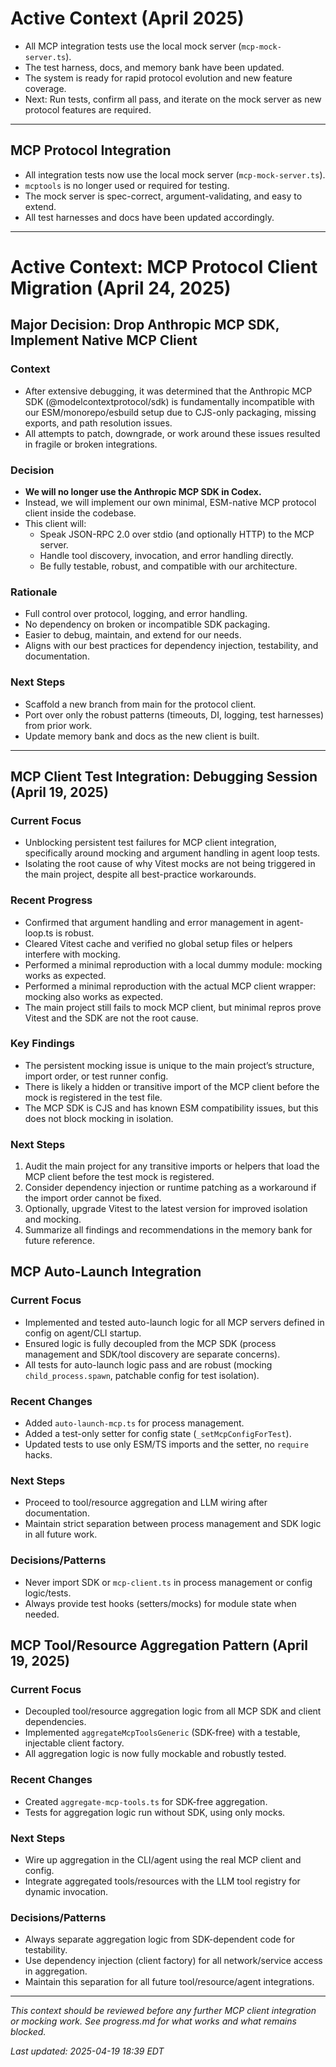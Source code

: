 # Active Context (April 2025)

- All MCP integration tests use the local mock server (`mcp-mock-server.ts`).
- The test harness, docs, and memory bank have been updated.
- The system is ready for rapid protocol evolution and new feature coverage.
- Next: Run tests, confirm all pass, and iterate on the mock server as new protocol features are required.

---

## MCP Protocol Integration

- All integration tests now use the local mock server (`mcp-mock-server.ts`).
- `mcptools` is no longer used or required for testing.
- The mock server is spec-correct, argument-validating, and easy to extend.
- All test harnesses and docs have been updated accordingly.

---

# Active Context: MCP Protocol Client Migration (April 24, 2025)

## Major Decision: Drop Anthropic MCP SDK, Implement Native MCP Client

### Context

- After extensive debugging, it was determined that the Anthropic MCP SDK (@modelcontextprotocol/sdk) is fundamentally incompatible with our ESM/monorepo/esbuild setup due to CJS-only packaging, missing exports, and path resolution issues.
- All attempts to patch, downgrade, or work around these issues resulted in fragile or broken integrations.

### Decision

- **We will no longer use the Anthropic MCP SDK in Codex.**
- Instead, we will implement our own minimal, ESM-native MCP protocol client inside the codebase.
- This client will:
  - Speak JSON-RPC 2.0 over stdio (and optionally HTTP) to the MCP server.
  - Handle tool discovery, invocation, and error handling directly.
  - Be fully testable, robust, and compatible with our architecture.

### Rationale

- Full control over protocol, logging, and error handling.
- No dependency on broken or incompatible SDK packaging.
- Easier to debug, maintain, and extend for our needs.
- Aligns with our best practices for dependency injection, testability, and documentation.

### Next Steps

- Scaffold a new branch from main for the protocol client.
- Port over only the robust patterns (timeouts, DI, logging, test harnesses) from prior work.
- Update memory bank and docs as the new client is built.

---

## MCP Client Test Integration: Debugging Session (April 19, 2025)

### Current Focus

- Unblocking persistent test failures for MCP client integration, specifically around mocking and argument handling in agent loop tests.
- Isolating the root cause of why Vitest mocks are not being triggered in the main project, despite all best-practice workarounds.

### Recent Progress

- Confirmed that argument handling and error management in agent-loop.ts is robust.
- Cleared Vitest cache and verified no global setup files or helpers interfere with mocking.
- Performed a minimal reproduction with a local dummy module: mocking works as expected.
- Performed a minimal reproduction with the actual MCP client wrapper: mocking also works as expected.
- The main project still fails to mock MCP client, but minimal repros prove Vitest and the SDK are not the root cause.

### Key Findings

- The persistent mocking issue is unique to the main project’s structure, import order, or test runner config.
- There is likely a hidden or transitive import of the MCP client before the mock is registered in the test file.
- The MCP SDK is CJS and has known ESM compatibility issues, but this does not block mocking in isolation.

### Next Steps

1. Audit the main project for any transitive imports or helpers that load the MCP client before the test mock is registered.
2. Consider dependency injection or runtime patching as a workaround if the import order cannot be fixed.
3. Optionally, upgrade Vitest to the latest version for improved isolation and mocking.
4. Summarize all findings and recommendations in the memory bank for future reference.

## MCP Auto-Launch Integration

### Current Focus

- Implemented and tested auto-launch logic for all MCP servers defined in config on agent/CLI startup.
- Ensured logic is fully decoupled from the MCP SDK (process management and SDK/tool discovery are separate concerns).
- All tests for auto-launch logic pass and are robust (mocking `child_process.spawn`, patchable config for test isolation).

### Recent Changes

- Added `auto-launch-mcp.ts` for process management.
- Added a test-only setter for config state (`_setMcpConfigForTest`).
- Updated tests to use only ESM/TS imports and the setter, no `require` hacks.

### Next Steps

- Proceed to tool/resource aggregation and LLM wiring after documentation.
- Maintain strict separation between process management and SDK logic in all future work.

### Decisions/Patterns

- Never import SDK or `mcp-client.ts` in process management or config logic/tests.
- Always provide test hooks (setters/mocks) for module state when needed.

## MCP Tool/Resource Aggregation Pattern (April 19, 2025)

### Current Focus

- Decoupled tool/resource aggregation logic from all MCP SDK and client dependencies.
- Implemented `aggregateMcpToolsGeneric` (SDK-free) with a testable, injectable client factory.
- All aggregation logic is now fully mockable and robustly tested.

### Recent Changes

- Created `aggregate-mcp-tools.ts` for SDK-free aggregation.
- Tests for aggregation logic run without SDK, using only mocks.

### Next Steps

- Wire up aggregation in the CLI/agent using the real MCP client and config.
- Integrate aggregated tools/resources with the LLM tool registry for dynamic invocation.

### Decisions/Patterns

- Always separate aggregation logic from SDK-dependent code for testability.
- Use dependency injection (client factory) for all network/service access in aggregation.
- Maintain this separation for all future tool/resource/agent integrations.

---

_This context should be reviewed before any further MCP client integration or mocking work. See progress.md for what works and what remains blocked._

_Last updated: 2025-04-19 18:39 EDT_
